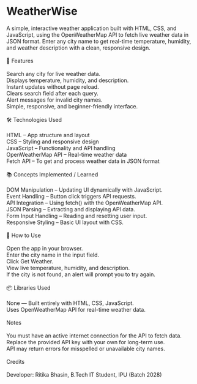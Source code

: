 # WeatherWise
A simple, interactive weather application built with HTML, CSS, and JavaScript, using the OpenWeatherMap API to fetch live weather data in JSON format. Enter any city name to get real-time temperature, humidity, and weather description with a clean, responsive design.
<br><br>
🚀 Features
<br><br>
Search any city for live weather data.
<br>
Displays temperature, humidity, and description.
<br>
Instant updates without page reload.
<br>
Clears search field after each query.
<br>
Alert messages for invalid city names.
<br>
Simple, responsive, and beginner-friendly interface.
<br><br>
🛠️ Technologies Used
<br><br>
HTML – App structure and layout
<br>
CSS – Styling and responsive design
<br>
JavaScript – Functionality and API handling
<br>
OpenWeatherMap API – Real-time weather data
<br>
Fetch API – To get and process weather data in JSON format
<br><br>
📚 Concepts Implemented / Learned
<br><br>
DOM Manipulation – Updating UI dynamically with JavaScript.
<br>
Event Handling – Button click triggers API requests.
<br>
API Integration – Using fetch() with the OpenWeatherMap API.
<br>
JSON Parsing – Extracting and displaying API data.
<br>
Form Input Handling – Reading and resetting user input.
<br>
Responsive Styling – Basic UI layout with CSS.
<br><br>
📖 How to Use
<br><br>
Open the app in your browser.
<br>
Enter the city name in the input field.
<br>
Click Get Weather.
<br>
View live temperature, humidity, and description.
<br>
If the city is not found, an alert will prompt you to try again.
<br><br>
📦 Libraries Used
<br><br>
None — Built entirely with HTML, CSS, JavaScript.
<br>
Uses OpenWeatherMap API for real-time weather data.
<br><br>
Notes
<br><br>
You must have an active internet connection for the API to fetch data.
<br>
Replace the provided API key with your own for long-term use.
<br>
API may return errors for misspelled or unavailable city names.
<br><br>
Credits
<br><br>
Developer: Ritika Bhasin, B.Tech IT Student, IPU (Batch 2028)<br>
